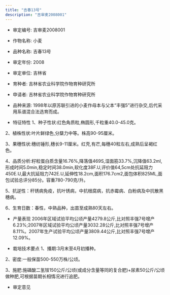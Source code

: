 ```yaml
---
title: "吉春13号"
description: "吉审麦2008001"
---
```

* 审定编号:  吉审麦2008001

*  作物名称:  小麦

*  品种名称:  吉春13号

*  审定年份:  2008

*  审定单位:  吉林省

* 育种者:  吉林省农业科学院作物育种研究所

*  申请者:  吉林省农业科学院作物育种研究所

*  品种来源:  1998年以原苏联引进的小麦作母本与父本“丰强5”进行杂交,后代采用系谱混合法选育而成。

*  特征特性
1、种子性状:红色角质粒,椭圆形,千粒重40.0-45.0克。
2、植株性状:叶片鲜绿色,分蘖力中等。株高90-95厘米。
3、果穗性状:穗纺锤形,穗长9-11厘米。红壳,有芒,每穗40粒左右,成熟后呈褐红色。
4、品质分析:籽粒蛋白质含量16.76%,降落值469S,湿面筋33.7%,沉降值63.2ml,形成时间5.0min,稳定时间38.0min,软化度38F.U,评价值64,5cm处抗延阻力450E.U,最大抗延阻力742E.U,延伸性18.2cm,面积176.7cm2,面包体积825ML,面包试验总评分85分。容重780-790克/升。
5、抗逆性：秆锈病免疫，抗叶锈病，中抗根腐病，抗赤霉病、白粉病及中抗散黑穗病。
6、生育日数：春性，中熟品种，出苗至成熟80天左右。

*  产量表现
2006年区域试验平均公顷产量4279.8公斤,比对照丰强7号增产6.23%;2007年区域试验平均公顷产量3032.28公斤,比对照丰强7号增产8.11%。2007年生产试验平均公顷产量3809.44公斤,比对照丰强7号增产12.09%。

*  栽培技术要点
1、播期:3月末至4月初播种。
2、密度:一般保苗500-550万株/公顷。
3、施肥:施磷酸二氢铵150公斤/公顷(或成分含量等同的复合肥)+尿素50公斤/公顷做种肥,可根据苗期长相情况进行追肥。

*  审定意见

